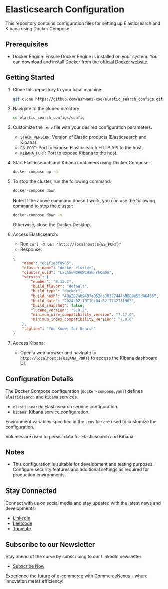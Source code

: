 # Elasticsearch Configuration

This repository contains configuration files for setting up Elasticsearch and Kibana using Docker Compose.

## Prerequisites

- Docker Engine: Ensure Docker Engine is installed on your system. You can download and install Docker from the [official Docker website](https://docs.docker.com/get-docker/).

## Getting Started

1. Clone this repository to your local machine:

    ```bash
    git clone https://github.com/ashwani-cse/elastic_search_configs.git
    ```

2. Navigate to the cloned directory:

    ```bash
    cd elastic_search_configs/config
    ```

3. Customize the `.env` file with your desired configuration parameters:
    - `STACK_VERSION`: Version of Elastic products (Elasticsearch and Kibana).
    - `ES_PORT`: Port to expose Elasticsearch HTTP API to the host.
    - `KIBANA_PORT`: Port to expose Kibana to the host.

4. Start Elasticsearch and Kibana containers using Docker Compose:

    ```bash
    docker-compose up -d
    ```

5. To stop the cluster, run the following command:

    ```bash
    docker-compose down
    ```

   Note: If the above command doesn't work, you can use the following command to stop the cluster:

    ```bash
    docker-compose down -v
    ```

   Otherwise, close the Docker Desktop.

6. Access Elasticsearch:
    - Run `curl -X GET "http://localhost:${ES_PORT}"`
    - Response:

    ```json
    {
        "name": "ec1f1e3f8965",
        "cluster_name": "docker-cluster",
        "cluster_uuid": "LxqA5wNOROWCHaN-rkQm0A",
        "version": {
            "number": "8.12.2",
            "build_flavor": "default",
            "build_type": "docker",
            "build_hash": "48a287ab9497e852de30327444b0809e55d46466",
            "build_date": "2024-02-19T10:04:32.774273190Z",
            "build_snapshot": false,
            "lucene_version": "9.9.2",
            "minimum_wire_compatibility_version": "7.17.0",
            "minimum_index_compatibility_version": "7.0.0"
        },
        "tagline": "You Know, for Search"
    }
    ```

7. Access Kibana:
    - Open a web browser and navigate to `http://localhost:${KIBANA_PORT}` to access the Kibana dashboard UI.

## Configuration Details

The Docker Compose configuration (`docker-compose.yaml`) defines `elasticsearch` and `kibana` services.
- `elasticsearch`: Elasticsearch service configuration.
- `kibana`: Kibana service configuration.

Environment variables specified in the `.env` file are used to customize the configuration.

Volumes are used to persist data for Elasticsearch and Kibana.

## Notes
- This configuration is suitable for development and testing purposes. Configure security features and additional settings as required for production environments.

## Stay Connected

Connect with us on social media and stay updated with the latest news and developments:

- [LinkedIn](https://www.linkedin.com/in/ashwanicse/)
- [Leetcode](https://leetcode.com/ashwani__kumar/)
- [Topmate](https://topmate.io/ashwanikumar)

## Subscribe to our Newsletter
Stay ahead of the curve by subscribing to our LinkedIn newsletter:
- [Subscribe Now](https://www.linkedin.com/newsletters/7084124970443767808/)

Experience the future of e-commerce with CommerceNexus - where innovation meets efficiency!
